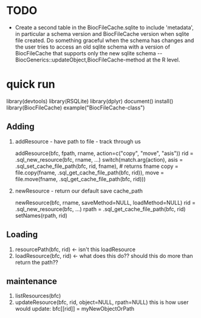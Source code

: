 # TODO

- Create a second table in the BiocFileCache.sqlite to include
  'metadata', in particular a schema version and BiocFileCache version
  when sqlite file created. Do something graceful when the schema has
  changes and the user tries to access an old sqlite schema with a
  version of BiocFileCache that supports only the new sqlite schema --
  BiocGenerics::updateObject,BiocFileCache-method at the R level.

# quick run 
library(devtools)
library(RSQLite)
library(dplyr)
document()
install()
library(BiocFileCache)
example("BiocFileCache-class")


## Adding

1. addResource - have path to file - track through us 
   
   addResource(bfc, fpath, rname, action=c("copy", "move", "asis"))
   rid = .sql_new_resource(bfc, rname, ...)
   switch(match.arg(action),
       asis = .sql_set_cache_file_path(bfc, rid, fname), # returns fname
       copy = file.copy(fname, .sql_get_cache_file_path(bfc, rid)),
       move = file.move(fname, .sql_get_cache_file_path(bfc, rid)))

2. newResource -  return our default save cache_path 
 
   newResource(bfc, rname, saveMethod=NULL, loadMethod=NULL)
     rid = .sql_new_resource(bfc, ...)
     rpath  = .sql_get_cache_file_path(bfc, rid)
     setNames(rpath, rid)
   
## Loading

1. resourcePath(bfc, rid) <- isn't this loadResource
2. loadResource(bfc, rid) <- what does this do?? should this do more than return
the path?? 

## maintenance

1. listResources(bfc)
2. updateResource(bfc, rid, object=NULL, rpath=NULL) 
   this is how user would update:  bfc[[rid]] = myNewObjectOrPath